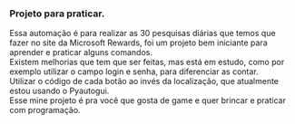 ### Projeto para praticar.
Essa automação é para realizar as 30 pesquisas diárias que temos que fazer no site da Microsoft Rewards, foi um projeto bem iniciante para aprender e praticar alguns comandos.<BR/>
Existem melhorias que tem que ser feitas, mas está em estudo, como por exemplo utilizar o campo login e senha, para diferenciar as contar.<BR/>
Utilizar o código de cada botão ao invés da localização, que atualmente estou usando o Pyautogui.<BR/>
Esse mine projeto é pra você que gosta de game e quer brincar e praticar com programação.<BR/>
